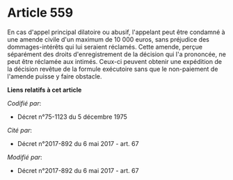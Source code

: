 # Article 559

En cas d'appel principal dilatoire ou abusif, l'appelant peut être condamné à une amende civile d'un maximum de 10 000 euros,
sans préjudice des dommages-intérêts qui lui seraient réclamés. Cette amende, perçue séparément des droits d'enregistrement
de la décision qui l'a prononcée, ne peut être réclamée aux intimés. Ceux-ci peuvent obtenir une expédition de la décision
revêtue de la formule exécutoire sans que le non-paiement de l'amende puisse y faire obstacle.

**Liens relatifs à cet article**

_Codifié par_:

  - Décret n°75-1123 du 5 décembre 1975

_Cité par_:

  - Décret n°2017-892 du 6 mai 2017 - art. 67

_Modifié par_:

  - Décret n°2017-892 du 6 mai 2017 - art. 67
